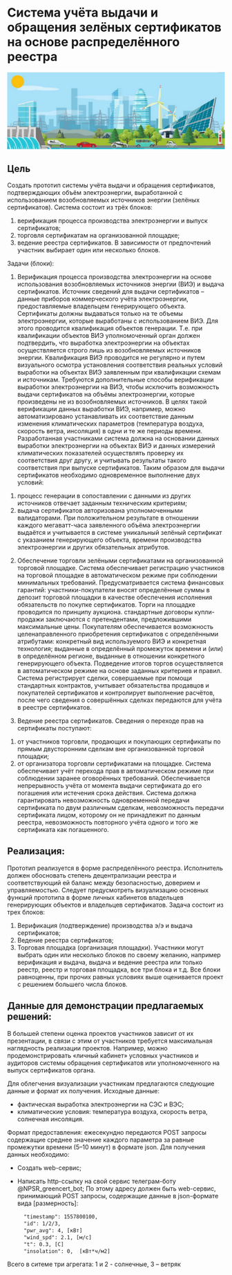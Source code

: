 # Система учёта выдачи и обращения зелёных сертификатов на основе распределённого реестра
![](_images/rew.png)

## Цель
Создать прототип системы учёта выдачи и обращения сертификатов, подтверждающих объём электроэнергии, выработанной с использованием возобновляемых источников энергии (зелёных сертификатов).
Система состоит из трёх блоков:
1) верификация процесса производства электроэнергии и выпуск сертификатов;
2) торговля сертификатам на организованной площадке;
3) ведение реестра сертификатов.
В зависимости от предпочтений участник выбирает один или несколько блоков.

Задачи (блоки):

1. Верификация процесса производства электроэнергии на основе использования возобновляемых источников энергии (ВИЭ) и выдача сертификатов.
Источник сведений для выдачи сертификатов – данные приборов коммерческого учёта электроэнергии, предоставляемые владельцем генерирующего объекта.
Сертификаты должны выдаваться только на те объемы электроэнергии, которые выработаны с использованием ВИЭ. Для этого проводится квалификация объектов генерации. Т.е. при квалификации объектов ВИЭ уполномоченный орган должен подтвердить, что выработка электроэнергии на объектах осуществляется строго лишь из возобновляемых источников энергии. Квалификация ВИЭ проводится не регулярно и путем визуального осмотра установления соответствия реальных условий выработки на объектах ВИЭ заявленным при квалификации схемам и источникам.
Требуются дополнительные способы верификации выработки электроэнергии на ВИЭ, чтобы исключить возможность выдачи сертификатов на объёмы электроэнергии, которые произведены не из возобновляемых
источников. В целях такой верификации данных выработки ВИЭ, например, можно автоматизировано устанавливать их соответствие данным изменения климатических параметров (температура воздуха, скорость ветра, инсоляция) в одни и те же периоды времени.
Разработанная участниками система должна на основании данных выработки электроэнергии на объектах ВИЭ и данных измерений климатических показателей осуществлять проверку их соответствия друг другу, и учитывать результаты такого соответствия при выпуске сертификатов.
Таким образом для выдачи сертификатов необходимо одновременное выполнение двух условий:
  1) процесс генерации в сопоставлении с данными из других источников отвечает заданным техническим критериям;
  2) выдача сертификатов авторизована уполномоченными валидаторами.
При положительном результате в отношении каждого мегаватт-часа заявленного объёма электроэнергии выдаётся и учитывается в системе уникальный зелёный сертификат с указанием генерирующего объекта, времени производства электроэнергии и других обязательных атрибутов.

2. Обеспечение торговли зелёными сертификатами на организованной торговой площадке.
Система обеспечивает регистрацию участников на торговой площадке в автоматическом режиме при соблюдении минимальных требований.
Предусматривается система финансовых гарантий: участники-покупатели вносят определённые суммы в депозит торговой площадки в качестве обеспечения исполнения обязательств по покупке сертификатов.
Торги на площадке проводится по принципу аукциона. стандартные договоры купли-продажи заключаются с претендентами, предложившими максимальные цены.
Покупателям обеспечивается возможность целенаправленного приобретения сертификатов с определёнными атрибутами: конкретный вид используемого ВИЭ и конкретная технология; выданные в определённый промежуток времени и (или) в определённом регионе, выданные в отношении конкретного генерирующего объекта.
Подведение итогов торгов осуществляется в автоматическом режиме на основе заданных критериев и правил.
Система регистрирует сделки, совершаемые при помощи стандартных контрактов, учитывает обязательства продавцов и покупателей сертификатов и контролирует выполнение расчётов, после чего сведения о совершённых сделках передаются для учёта в реестре сертификатов.

3. Ведение реестра сертификатов.
Сведения о переходе прав на сертификаты поступают:
  1) от участников торговли, продающих и покупающих сертификаты по прямым двусторонним сделкам вне организованной торговой площадки;
  2) от организатора торговли сертификатами на площадке.
Система обеспечивает учёт перехода прав в автоматическом режиме при соблюдении заранее оговорённых требований.
Обеспечивается непрерывность учёта от момента выдачи сертификата до его погашения или истечения срока действия.
Система должна гарантировать невозможность одновременной передачи сертификата по двум различным сделкам, невозможность передачи сертификата лицом, которому он не принадлежит по данным реестра, невозможность повторного учёта одного и того же сертификата как погашенного.

## Реализация:  
Прототип реализуется в форме распределённого реестра.
Исполнитель должен обосновать степень децентрализации реестра и соответствующий ей баланс между безопасностью, доверием и управляемостью.
Следует предусмотреть визуализацию основных функций прототипа в форме личных кабинетов владельцев генерирующих объектов и владельцев сертификатов.
Задача состоит из трех блоков:
1. Верификация (подтверждение) производства э/э и выдача сертификатов;
2. Ведение реестра сертификатов;
3. Торговая площадка (организация площадки).
Участники могут выбрать один или несколько блоков по своему желанию, например верификация и выдача, выдача и ведение реестра или только реестр, реестр и торговая площадка, все три блока и т.д.
Все блоки равноценны, при прочих равных условиях выше оценивается проект с решением большего числа блоков.


## Данные для демонстрации предлагаемых решений:  
В большей степени оценка проектов участников зависит от их презентации, в связи с этим от участников требуется максимальная наглядность реализации проектов. Например, можно продемонстрировать «личный кабинет» условных участников и аудиторов системы обращения сертификатов или уполномоченного на выпуск сертификатов органа.

Для облегчения визуализации участникам предлагаются следующие данные и формат их получения.
Исходные данные:
- фактическая выработка электроэнергии на СЭС и ВЭС;
- климатические условия: температура воздуха, скорость ветра, солнечная инсоляция.

Формат предоставления: ежесекундно передаются POST запросы содержащие среднее значение каждого параметра за равные промежутки времени (5–10 минут) в формате json.
Для получения данных необходимо:
- Создать web-сервис;
- Написать http-ссылку на свой сервис телеграм-боту @NPSR_greencert_bot;
По этому адресу должен быть web-сервис, принимающий POST запросы, содержащие данные в json-формате вида [размерность]: 


        "timestamp": 1557800100,
        "id": 1/2/3,
        "pwr_avg": 4, [кВт]
        "wind_spd": 2.1, [м/с]
        "t": 0.3, [С]
        "insolation": 0,  [кВт*ч/м2]

Всего в ситеме три агрегата: 1 и 2 - солнечные, 3 – ветряк
